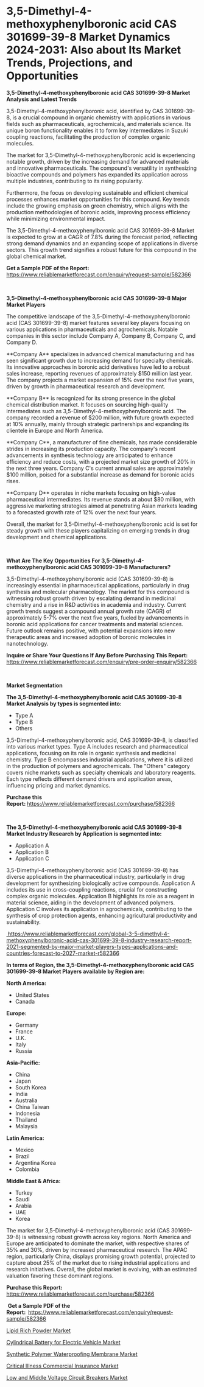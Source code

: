 <p><h1>3,5-Dimethyl-4-methoxyphenylboronic acid CAS 301699-39-8 Market Dynamics 2024-2031: Also about Its Market Trends, Projections, and Opportunities</h1></p><p><strong>3,5-Dimethyl-4-methoxyphenylboronic acid CAS 301699-39-8 Market Analysis and Latest Trends</strong></p>
<p><p>3,5-Dimethyl-4-methoxyphenylboronic acid, identified by CAS 301699-39-8, is a crucial compound in organic chemistry with applications in various fields such as pharmaceuticals, agrochemicals, and materials science. Its unique boron functionality enables it to form key intermediates in Suzuki coupling reactions, facilitating the production of complex organic molecules.</p><p>The market for 3,5-Dimethyl-4-methoxyphenylboronic acid is experiencing notable growth, driven by the increasing demand for advanced materials and innovative pharmaceuticals. The compound's versatility in synthesizing bioactive compounds and polymers has expanded its application across multiple industries, contributing to its rising popularity.</p><p>Furthermore, the focus on developing sustainable and efficient chemical processes enhances market opportunities for this compound. Key trends include the growing emphasis on green chemistry, which aligns with the production methodologies of boronic acids, improving process efficiency while minimizing environmental impact. </p><p>The 3,5-Dimethyl-4-methoxyphenylboronic acid CAS 301699-39-8 Market is expected to grow at a CAGR of 7.8% during the forecast period, reflecting strong demand dynamics and an expanding scope of applications in diverse sectors. This growth trend signifies a robust future for this compound in the global chemical market.</p></p>
<p><strong>Get a Sample PDF of the Report:&nbsp;</strong> <a href="https://www.reliablemarketforecast.com/enquiry/request-sample/582366?utm_campaign=1169&utm_medium=2&utm_source=Github&utm_content=ia&utm_term=08122024&utm_id=35-dimethyl-4-methoxyphenylboronic-acid-cas-301699-39-8">https://www.reliablemarketforecast.com/enquiry/request-sample/582366</a></p>
<p>&nbsp;</p>
<p><strong>3,5-Dimethyl-4-methoxyphenylboronic acid CAS 301699-39-8 Major Market Players</strong></p>
<p><p>The competitive landscape of the 3,5-Dimethyl-4-methoxyphenylboronic acid (CAS 301699-39-8) market features several key players focusing on various applications in pharmaceuticals and agrochemicals. Notable companies in this sector include Company A, Company B, Company C, and Company D.</p><p>**Company A** specializes in advanced chemical manufacturing and has seen significant growth due to increasing demand for specialty chemicals. Its innovative approaches in boronic acid derivatives have led to a robust sales increase, reporting revenues of approximately $150 million last year. The company projects a market expansion of 15% over the next five years, driven by growth in pharmaceutical research and development.</p><p>**Company B** is recognized for its strong presence in the global chemical distribution market. It focuses on sourcing high-quality intermediates such as 3,5-Dimethyl-4-methoxyphenylboronic acid. The company recorded a revenue of $200 million, with future growth expected at 10% annually, mainly through strategic partnerships and expanding its clientele in Europe and North America.</p><p>**Company C**, a manufacturer of fine chemicals, has made considerable strides in increasing its production capacity. The company's recent advancements in synthesis technology are anticipated to enhance efficiency and reduce costs, with a projected market size growth of 20% in the next three years. Company C's current annual sales are approximately $100 million, poised for a substantial increase as demand for boronic acids rises.</p><p>**Company D** operates in niche markets focusing on high-value pharmaceutical intermediates. Its revenue stands at about $80 million, with aggressive marketing strategies aimed at penetrating Asian markets leading to a forecasted growth rate of 12% over the next four years.</p><p>Overall, the market for 3,5-Dimethyl-4-methoxyphenylboronic acid is set for steady growth with these players capitalizing on emerging trends in drug development and chemical applications.</p></p>
<p>&nbsp;</p>
<p><strong>What Are The Key Opportunities For 3,5-Dimethyl-4-methoxyphenylboronic acid CAS 301699-39-8 Manufacturers?</strong></p>
<p><p>3,5-Dimethyl-4-methoxyphenylboronic acid (CAS 301699-39-8) is increasingly essential in pharmaceutical applications, particularly in drug synthesis and molecular pharmacology. The market for this compound is witnessing robust growth driven by escalating demand in medicinal chemistry and a rise in R&D activities in academia and industry. Current growth trends suggest a compound annual growth rate (CAGR) of approximately 5-7% over the next five years, fueled by advancements in boronic acid applications for cancer treatments and material sciences. Future outlook remains positive, with potential expansions into new therapeutic areas and increased adoption of boronic molecules in nanotechnology.</p></p>
<p><strong>Inquire or Share Your Questions If Any Before Purchasing This Report:</strong> <a href="https://www.reliablemarketforecast.com/enquiry/pre-order-enquiry/582366?utm_campaign=1169&utm_medium=2&utm_source=Github&utm_content=ia&utm_term=08122024&utm_id=35-dimethyl-4-methoxyphenylboronic-acid-cas-301699-39-8">https://www.reliablemarketforecast.com/enquiry/pre-order-enquiry/582366</a></p>
<p>&nbsp;</p>
<p><strong>Market Segmentation</strong></p>
<p><strong>The 3,5-Dimethyl-4-methoxyphenylboronic acid CAS 301699-39-8 Market Analysis by types is segmented into:</strong></p>
<p><ul><li>Type A</li><li>Type B</li><li>Others</li></ul></p>
<p><p>3,5-Dimethyl-4-methoxyphenylboronic acid, CAS 301699-39-8, is classified into various market types. Type A includes research and pharmaceutical applications, focusing on its role in organic synthesis and medicinal chemistry. Type B encompasses industrial applications, where it is utilized in the production of polymers and agrochemicals. The "Others" category covers niche markets such as specialty chemicals and laboratory reagents. Each type reflects different demand drivers and application areas, influencing pricing and market dynamics.</p></p>
<p><strong>Purchase this Report:&nbsp;</strong><a href="https://www.reliablemarketforecast.com/purchase/582366?utm_campaign=1169&utm_medium=2&utm_source=Github&utm_content=ia&utm_term=08122024&utm_id=35-dimethyl-4-methoxyphenylboronic-acid-cas-301699-39-8">https://www.reliablemarketforecast.com/purchase/582366</a></p>
<p>&nbsp;</p>
<p><strong>The 3,5-Dimethyl-4-methoxyphenylboronic acid CAS 301699-39-8 Market Industry Research by Application is segmented into:</strong></p>
<p><ul><li>Application A</li><li>Application B</li><li>Application C</li></ul></p>
<p><p>3,5-Dimethyl-4-methoxyphenylboronic acid (CAS 301699-39-8) has diverse applications in the pharmaceutical industry, particularly in drug development for synthesizing biologically active compounds. Application A includes its use in cross-coupling reactions, crucial for constructing complex organic molecules. Application B highlights its role as a reagent in material science, aiding in the development of advanced polymers. Application C involves its application in agrochemicals, contributing to the synthesis of crop protection agents, enhancing agricultural productivity and sustainability.</p></p>
<p><a href="https://www.reliablemarketforecast.com/global-3-5-dimethyl-4-methoxyphenylboronic-acid-cas-301699-39-8-industry-research-report-2021-segmented-by-major-market-players-types-applications-and-countries-forecast-to-2027-market-r582366?utm_campaign=1169&utm_medium=2&utm_source=Github&utm_content=ia&utm_term=08122024&utm_id=35-dimethyl-4-methoxyphenylboronic-acid-cas-301699-39-8">&nbsp;https://www.reliablemarketforecast.com/global-3-5-dimethyl-4-methoxyphenylboronic-acid-cas-301699-39-8-industry-research-report-2021-segmented-by-major-market-players-types-applications-and-countries-forecast-to-2027-market-r582366</a></p>
<p><strong>In terms of Region, the 3,5-Dimethyl-4-methoxyphenylboronic acid CAS 301699-39-8 Market Players available by Region are:</strong></p>
<p>
    <p> <strong> North America: </strong>
        <ul>
            <li>United States</li>
            <li>Canada</li>
        </ul>
        </p> 
    <p> <strong> Europe: </strong>
        <ul>
            <li>Germany</li>
            <li>France</li>
            <li>U.K.</li>
            <li>Italy</li>
            <li>Russia</li>
        </ul>
        </p> 
    <p> <strong> Asia-Pacific: </strong>
        <ul>
            <li>China</li>
            <li>Japan</li>
            <li>South Korea</li>
            <li>India</li>
            <li>Australia</li>
            <li>China Taiwan</li>
            <li>Indonesia</li>
            <li>Thailand</li>
            <li>Malaysia</li>
        </ul>
        </p> 
    <p> <strong> Latin America: </strong>
        <ul>
            <li>Mexico</li>
            <li>Brazil</li>
            <li>Argentina Korea</li>
            <li>Colombia</li>
        </ul>
        </p> 
    <p> <strong> Middle East & Africa: </strong>
        <ul>
            <li>Turkey</li>
            <li>Saudi</li>
            <li>Arabia</li>
            <li>UAE</li>
            <li>Korea</li>
        </ul>
    </p>
    </p>
<p><p>The market for 3,5-Dimethyl-4-methoxyphenylboronic acid (CAS 301699-39-8) is witnessing robust growth across key regions. North America and Europe are anticipated to dominate the market, with respective shares of 35% and 30%, driven by increased pharmaceutical research. The APAC region, particularly China, displays promising growth potential, projected to capture about 25% of the market due to rising industrial applications and research initiatives. Overall, the global market is evolving, with an estimated valuation favoring these dominant regions.</p></p>
<p><strong>Purchase this Report: </strong><a href="https://www.reliablemarketforecast.com/purchase/582366?utm_campaign=1169&utm_medium=2&utm_source=Github&utm_content=ia&utm_term=08122024&utm_id=35-dimethyl-4-methoxyphenylboronic-acid-cas-301699-39-8">https://www.reliablemarketforecast.com/purchase/582366</a></p>
<p>&nbsp;<strong>Get a Sample PDF of the Report:&nbsp;&nbsp;</strong><a href="https://www.reliablemarketforecast.com/enquiry/request-sample/582366?utm_campaign=1169&utm_medium=2&utm_source=Github&utm_content=ia&utm_term=08122024&utm_id=35-dimethyl-4-methoxyphenylboronic-acid-cas-301699-39-8">https://www.reliablemarketforecast.com/enquiry/request-sample/582366</a></p>
<p><strong></strong></p>
<p><p><a href="https://github.com/pizolina/Market-Research-Report-List-6/blob/main/lipid-rich-powder-market.md?utm_campaign=1169&utm_medium=2&utm_source=Github&utm_content=ia&utm_term=08122024&utm_id=35-dimethyl-4-methoxyphenylboronic-acid-cas-301699-39-8">Lipid Rich Powder Market</a></p><p><a href="https://www.linkedin.com/pulse/the-sympatico-insight-9odme?utm_campaign=1169&utm_medium=2&utm_source=Github&utm_content=ia&utm_term=08122024&utm_id=35-dimethyl-4-methoxyphenylboronic-acid-cas-301699-39-8">Cylindrical Battery for Electric Vehicle Market</a></p><p><a href="https://www.linkedin.com/pulse/the-sympatico-insight-9odme?utm_campaign=1169&utm_medium=2&utm_source=Github&utm_content=ia&utm_term=08122024&utm_id=35-dimethyl-4-methoxyphenylboronic-acid-cas-301699-39-8">Synthetic Polymer Waterproofing Membrane Market</a></p><p><a href="https://www.linkedin.com/pulse/latest-trends-applications-growth-forecast-global-critical-9nasf?utm_campaign=1169&utm_medium=2&utm_source=Github&utm_content=ia&utm_term=08122024&utm_id=35-dimethyl-4-methoxyphenylboronic-acid-cas-301699-39-8">Critical Illness Commercial Insurance Market</a></p><p><a href="https://www.linkedin.com/pulse/analyzing-low-middle-voltage-circuit-breakers-market-worth-projected-dv3of?utm_campaign=1169&utm_medium=2&utm_source=Github&utm_content=ia&utm_term=08122024&utm_id=35-dimethyl-4-methoxyphenylboronic-acid-cas-301699-39-8">Low and Middle Voltage Circuit Breakers Market</a></p></p>